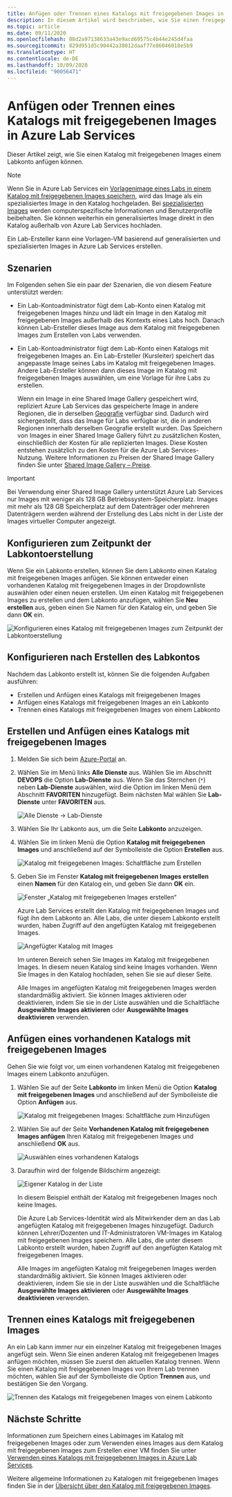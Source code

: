 ```yaml
---
title: Anfügen oder Trennen eines Katalogs mit freigegebenen Images in Azure Lab Services | Microsoft-Dokumentation
description: In diesem Artikel wird beschrieben, wie Sie einen freigegebenen Imagekatalog an ein Classroom-Lab in Azure Lab Services anfügen.
ms.topic: article
ms.date: 09/11/2020
ms.openlocfilehash: 08d2a97138633a43e9acd69575c4b44e245d4faa
ms.sourcegitcommit: 829d951d5c90442a38012daaf77e86046018e5b9
ms.translationtype: HT
ms.contentlocale: de-DE
ms.lasthandoff: 10/09/2020
ms.locfileid: "90056471"
---
```

# <a name="attach-or-detach-a-shared-image-gallery-in-azure-lab-services"></a>Anfügen oder Trennen eines Katalogs mit freigegebenen Images in Azure Lab Services
Dieser Artikel zeigt, wie Sie einen Katalog mit freigegebenen Images einem Labkonto anfügen können. 

> [!NOTE]
> Wenn Sie in Azure Lab Services ein [Vorlagenimage eines Labs in einem Katalog mit freigegebenen Images speichern](how-to-use-shared-image-gallery.md#save-an-image-to-the-shared-image-gallery), wird das Image als ein spezialisiertes Image in den Katalog hochgeladen. Bei [spezialisierten Images](https://docs.microsoft.com/azure/virtual-machines/windows/shared-image-galleries#generalized-and-specialized-images) werden computerspezifische Informationen und Benutzerprofile beibehalten. Sie können weiterhin ein generalisiertes Image direkt in den Katalog außerhalb von Azure Lab Services hochladen. 
>
> Ein Lab-Ersteller kann eine Vorlagen-VM basierend auf generalisierten und spezialisierten Images in Azure Lab Services erstellen. 

## <a name="scenarios"></a>Szenarien
Im Folgenden sehen Sie ein paar der Szenarien, die von diesem Feature unterstützt werden: 

- Ein Lab-Kontoadministrator fügt dem Lab-Konto einen Katalog mit freigegebenen Images hinzu und lädt ein Image in den Katalog mit freigegebenen Images außerhalb des Kontexts eines Labs hoch. Danach können Lab-Ersteller dieses Image aus dem Katalog mit freigegebenen Images zum Erstellen von Labs verwenden. 
- Ein Lab-Kontoadministrator fügt dem Lab-Konto einen Katalogs mit freigegebenen Images an. Ein Lab-Ersteller (Kursleiter) speichert das angepasste Image seines Labs im Katalog mit freigegebenen Images. Andere Lab-Ersteller können dann dieses Image im Katalog mit freigegebenen Images auswählen, um eine Vorlage für ihre Labs zu erstellen. 

    Wenn ein Image in eine Shared Image Gallery gespeichert wird, repliziert Azure Lab Services das gespeicherte Image in andere Regionen, die in derselben [Geografie](https://azure.microsoft.com/global-infrastructure/geographies/) verfügbar sind. Dadurch wird sichergestellt, dass das Image für Labs verfügbar ist, die in anderen Regionen innerhalb derselben Geografie erstellt wurden. Das Speichern von Images in einer Shared Image Gallery führt zu zusätzlichen Kosten, einschließlich der Kosten für alle replizierten Images. Diese Kosten entstehen zusätzlich zu den Kosten für die Azure Lab Services-Nutzung. Weitere Informationen zu Preisen der Shared Image Gallery finden Sie unter [Shared Image Gallery – Preise](https://docs.microsoft.com/azure/virtual-machines/windows/shared-image-galleries#billing).

> [!IMPORTANT]
> Bei Verwendung einer Shared Image Gallery unterstützt Azure Lab Services nur Images mit weniger als 128 GB Betriebssystem-Speicherplatz. Images mit mehr als 128 GB Speicherplatz auf dem Datenträger oder mehreren Datenträgern werden während der Erstellung des Labs nicht in der Liste der Images virtueller Computer angezeigt.

## <a name="configure-at-the-time-of-lab-account-creation"></a>Konfigurieren zum Zeitpunkt der Labkontoerstellung
Wenn Sie ein Labkonto erstellen, können Sie dem Labkonto einen Katalog mit freigegebenen Images anfügen. Sie können entweder einen vorhandenen Katalog mit freigegebenen Images in der Dropdownliste auswählen oder einen neuen erstellen. Um einen Katalog mit freigegebenen Images zu erstellen und dem Labkonto anzufügen, wählen Sie **Neu erstellen** aus, geben einen Sie Namen für den Katalog ein, und geben Sie dann **OK** ein. 

![Konfigurieren eines Katalog mit freigegebenen Images zum Zeitpunkt der Labkontoerstellung](./media/how-to-use-shared-image-gallery/new-lab-account.png)

## <a name="configure-after-the-lab-account-is-created"></a>Konfigurieren nach Erstellen des Labkontos
Nachdem das Labkonto erstellt ist, können Sie die folgenden Aufgaben ausführen:

- Erstellen und Anfügen eines Katalogs mit freigegebenen Images
- Anfügen eines Katalogs mit freigegebenen Images an ein Labkonto
- Trennen eines Katalogs mit freigegebenen Images von einem Labkonto

## <a name="create-and-attach-a-shared-image-gallery"></a>Erstellen und Anfügen eines Katalogs mit freigegebenen Images
1. Melden Sie sich beim [Azure-Portal](https://portal.azure.com) an.
2. Wählen Sie im Menü links **Alle Dienste** aus. Wählen Sie im Abschnitt **DEVOPS** die Option **Lab-Dienste** aus. Wenn Sie das Sternchen (`*`) neben **Lab-Dienste** auswählen, wird die Option im linken Menü dem Abschnitt **FAVORITEN** hinzugefügt. Beim nächsten Mal wählen Sie **Lab-Dienste** unter **FAVORITEN** aus.

    ![Alle Dienste -> Lab-Dienste](./media/tutorial-setup-lab-account/select-lab-accounts-service.png)
3. Wählen Sie Ihr Labkonto aus, um die Seite **Labkonto** anzuzeigen. 
4. Wählen Sie im linken Menü die Option **Katalog mit freigegebenen Images** und anschließend auf der Symbolleiste die Option **Erstellen** aus.  

    ![Katalog mit freigegebenen Images: Schaltfläche zum Erstellen](./media/how-to-use-shared-image-gallery/new-shared-image-gallery-button.png)
5. Geben Sie im Fenster **Katalog mit freigegebenen Images erstellen** einen **Namen** für den Katalog ein, und geben Sie dann **OK** ein. 

    ![Fenster „Katalog mit freigegebenen Images erstellen“](./media/how-to-use-shared-image-gallery/create-shared-image-gallery-window.png)

    Azure Lab Services erstellt den Katalog mit freigegebenen Images und fügt ihn dem Labkonto an. Alle Labs, die unter diesem Labkonto erstellt wurden, haben Zugriff auf den angefügten Katalog mit freigegebenen Images. 

    ![Angefügter Katalog mit Images](./media/how-to-use-shared-image-gallery/image-gallery-in-list.png)

    Im unteren Bereich sehen Sie Images im Katalog mit freigegebenen Images. In diesem neuen Katalog sind keine Images vorhanden. Wenn Sie Images in den Katalog hochladen, sehen Sie sie auf dieser Seite.     

    Alle Images im angefügten Katalog mit freigegebenen Images werden standardmäßig aktiviert. Sie können Images aktivieren oder deaktivieren, indem Sie sie in der Liste auswählen und die Schaltfläche **Ausgewählte Images aktivieren** oder **Ausgewählte Images deaktivieren** verwenden.

## <a name="attach-an-existing-shared-image-gallery"></a>Anfügen eines vorhandenen Katalogs mit freigegebenen Images
Gehen Sie wie folgt vor, um einen vorhandenen Katalog mit freigegebenen Images einem Labkonto anzufügen. 

1. Wählen Sie auf der Seite **Labkonto** im linken Menü die Option **Katalog mit freigegebenen Images** und anschließend auf der Symbolleiste die Option **Anfügen** aus. 

    ![Katalog mit freigegebenen Images: Schaltfläche zum Hinzufügen](./media/how-to-use-shared-image-gallery/sig-attach-button.png)
5. Wählen Sie auf der Seite **Vorhandenen Katalog mit freigegebenen Images anfügen** Ihren Katalog mit freigegebenen Images und anschließend **OK** aus.

    ![Auswählen eines vorhandenen Katalogs](./media/how-to-use-shared-image-gallery/select-image-gallery.png)
6. Daraufhin wird der folgende Bildschirm angezeigt: 

    ![Eigener Katalog in der Liste](./media/how-to-use-shared-image-gallery/my-gallery-in-list.png)
    
    In diesem Beispiel enthält der Katalog mit freigegebenen Images noch keine Images.

    Die Azure Lab Services-Identität wird als Mitwirkender dem an das Lab angefügten Katalog mit freigegebenen Images hinzugefügt. Dadurch können Lehrer/Dozenten und IT-Administratoren VM-Images im Katalog mit freigegebenen Images speichern. Alle Labs, die unter diesem Labkonto erstellt wurden, haben Zugriff auf den angefügten Katalog mit freigegebenen Images. 

    Alle Images im angefügten Katalog mit freigegebenen Images werden standardmäßig aktiviert. Sie können Images aktivieren oder deaktivieren, indem Sie sie in der Liste auswählen und die Schaltfläche **Ausgewählte Images aktivieren** oder **Ausgewählte Images deaktivieren** verwenden. 

## <a name="detach-a-shared-image-gallery"></a>Trennen eines Katalogs mit freigegebenen Images
An ein Lab kann immer nur ein einzelner Katalog mit freigegebenen Images angefügt sein. Wenn Sie einen anderen Katalog mit freigegebenen Images anfügen möchten, müssen Sie zuerst den aktuellen Katalog trennen. Wenn Sie einen Katalog mit freigegebenen Images von Ihrem Lab trennen möchten, wählen Sie auf der Symbolleiste die Option **Trennen** aus, und bestätigen Sie den Vorgang. 

![Trennen des Katalogs mit freigegebenen Images von einem Labkonto](./media/how-to-use-shared-image-gallery/detach.png)

## <a name="next-steps"></a>Nächste Schritte
Informationen zum Speichern eines Labimages im Katalog mit freigegebenen Images oder zum Verwenden eines Images aus dem Katalog mit freigegebenen Images zum Erstellen einer VM finden Sie unter [Verwenden eines Katalogs mit freigegebenen Images in Azure Lab Services](how-to-use-shared-image-gallery.md).

Weitere allgemeine Informationen zu Katalogen mit freigegebenen Images finden Sie in der [Übersicht über den Katalog mit freigegebenen Images](https://docs.microsoft.com/azure/virtual-machines/windows/shared-image-galleries).
